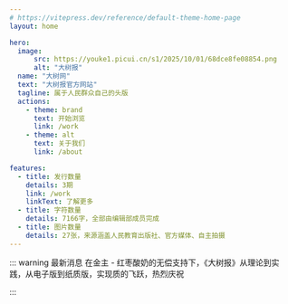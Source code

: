 ```yaml
---
# https://vitepress.dev/reference/default-theme-home-page
layout: home

hero:
  image:
      src: https://youke1.picui.cn/s1/2025/10/01/68dce8fe08854.png
      alt: "大树报"
  name: "大树网"
  text: "大树报官方网站"
  tagline: 属于人民群众自己的头版
  actions:
    - theme: brand
      text: 开始浏览
      link: /work
    - theme: alt
      text: 关于我们
      link: /about

features:
  - title: 发行数量
    details: 3期
    link: /work
    linkText: 了解更多
  - title: 字符数量
    details: 7166字，全部由编辑部成员完成
  - title: 图片数量
    details: 27张，来源涵盖人民教育出版社、官方媒体、自主拍摄
---
```

::: warning 最新消息
在金主 - 红枣酸奶的无偿支持下，《大树报》从理论到实践，从电子版到纸质版，实现质的飞跃，热烈庆祝

:::
